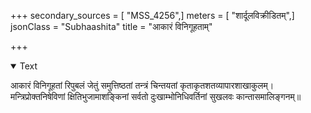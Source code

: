 +++
secondary_sources = [ "MSS_4256",]
meters = [ "शार्दूलविक्रीडितम्",]
jsonClass = "Subhaashita"
title = "आकारं विनिगूहताम्"

+++

<details open><summary>Text</summary>

आकारं विनिगूहतां रिपुबलं जेतुं समुत्तिष्ठतां तन्त्रं चिन्तयतां कृताकृतशतव्यापारशाखाकुलम्।  
मन्त्रिप्रोक्तनिषेविणां क्षितिभुजामाशङ्किनां सर्वतो दुःखाम्भोनिधिवर्तिनां सुखलवः कान्तासमालिङ्गनम्॥
</details>
